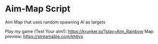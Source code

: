 # Aim-Map Script
Aim Map that uses random spawning AI as targets

Play my game (Test Your aim!): https://krunker.io/?play=Aim_Rainbow
Map preview: https://streamable.com/khtlvx


